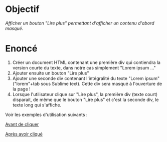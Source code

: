 # Objectif
_Afficher un bouton "Lire plus" permettant d'afficher un contenu d'abord masqué._

# Enoncé
1) Créer un document HTML contenant une première div qui contiendra la version courte du texte, dans notre cas simplement "Lorem ipsum ..."
2) Ajouter ensuite un bouton "Lire plus"
3) Ajouter une seconde div contenant l'intégralité du texte "Lorem ipsum" ("lorem"+tab sous Sublime text). Cette div sera masqué à l'ouverture de la page !
4) Lorsque l'utilisateur clique sur "Lire plus", la première div (texte court) disparait, de même que le bouton "Lire plus" et c'est la seconde div, le texte long qui s'affiche.

Voir les exemples d'utilisation suivants :

[Avant de cliquer](resultat1.png)

[Après avoir cliqué](resultat2.png)
